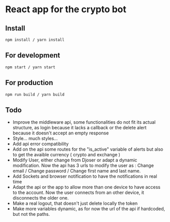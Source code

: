 # React app for the crypto bot

## Install

```
npm install / yarn install
```

## For development

```
npm start / yarn start
```

## For production

```
npm run build / yarn build
```

## Todo 

- Improve the middleware api, some functionalities do not fit its actual structure, as login because it lacks a callback or the delete alert because it doesn't accept an empty response
- Style... much styles...
- Add api error compatibility
- Add on the api some routes for the "is_active" variable of alerts but also to get the avaible currency ( crypto and exchange )
- Modify User, either change from Djoser or adapt a dynamic modification. Now the api has 3 urls to modify the user as : Change email / Change password / Change first name and last name.
- Add Sockets and browser notification to have the notifications in real time
- Adapt the api or the app to allow more than one device to have access to the account. Now the user connects from an other device, it disconnects the older one. 
- Make a real logout, that doesn't just delete locally the token
- Make more variables dynamic, as for now the url of the api if hardcoded, but not the paths.

